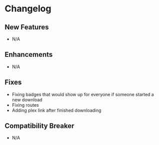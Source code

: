 # Changelog

## New Features

- N/A

## Enhancements

- N/A

## Fixes

- Fixing badges that would show up for everyone if someone started a new download
- Fixing routes
- Adding plex link after finished downloading

## Compatibility Breaker

- N/A

